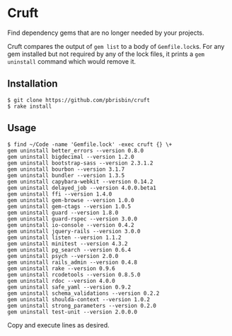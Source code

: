 # Cruft

Find dependency gems that are no longer needed by your projects.

Cruft compares the output of `gem list` to a body of `Gemfile.lock`s. 
For any gem installed but not required by any of the lock files, it 
prints a `gem uninstall` command which would remove it.

## Installation

~~~
$ git clone https://github.com/pbrisbin/cruft
$ rake install
~~~

## Usage

~~~
$ find ~/Code -name 'Gemfile.lock' -exec cruft {} \+
gem uninstall better_errors --version 0.8.0
gem uninstall bigdecimal --version 1.2.0
gem uninstall bootstrap-sass --version 2.3.1.2
gem uninstall bourbon --version 3.1.7
gem uninstall bundler --version 1.3.5
gem uninstall capybara-webkit --version 0.14.2
gem uninstall delayed_job --version 4.0.0.beta1
gem uninstall ffi --version 1.4.0
gem uninstall gem-browse --version 1.0.0
gem uninstall gem-ctags --version 1.0.5
gem uninstall guard --version 1.8.0
gem uninstall guard-rspec --version 3.0.0
gem uninstall io-console --version 0.4.2
gem uninstall jquery-rails --version 3.0.0
gem uninstall listen --version 1.1.2
gem uninstall minitest --version 4.3.2
gem uninstall pg_search --version 0.6.4
gem uninstall psych --version 2.0.0
gem uninstall rails_admin --version 0.4.8
gem uninstall rake --version 0.9.6
gem uninstall rcodetools --version 0.8.5.0
gem uninstall rdoc --version 4.0.0
gem uninstall safe_yaml --version 0.9.2
gem uninstall schema_validations --version 0.2.2
gem uninstall shoulda-context --version 1.0.2
gem uninstall strong_parameters --version 0.2.0
gem uninstall test-unit --version 2.0.0.0
~~~

Copy and execute lines as desired.
